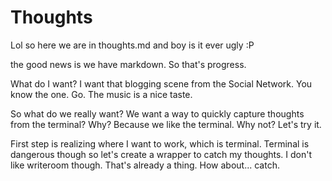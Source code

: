 # Thoughts

Lol so here we are in thoughts.md and boy is it ever ugly :P

the good news is we have markdown. So that's progress. 

What do I want? I want that blogging scene from the Social Network. You know the one. Go. The music is a nice taste. 

So what do we really want? We want a way to quickly capture thoughts from the terminal? Why? Because we like the terminal. Why not? Let's try it. 

First step is realizing where I want to work, which is terminal. Terminal is dangerous though so let's create a wrapper to catch my thoughts. I don't like writeroom though. That's already a thing. How about... catch.
